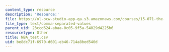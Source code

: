 ```yaml
---
content_type: resource
description: 'Resource:'
file: https://ol-ocw-studio-app-qa.s3.amazonaws.com/courses/15-071-the-analytics-edge-spring-2017/be8dc71f6970d601eb46714a8bed540d_NBA_test.csv
file_type: text/comma-separated-values
parent_uid: 23ccd624-abaa-0c05-9f5a-54029d4225b6
resourcetype: Other
title: NBA_test.csv
uid: be8dc71f-6970-d601-eb46-714a8bed540d
---
```

